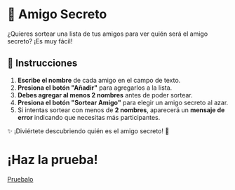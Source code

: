 # 🎁 Amigo Secreto  

¿Quieres sortear una lista de tus amigos para ver quién será el amigo secreto? ¡Es muy fácil!  

## 📌 Instrucciones  

1. **Escribe el nombre** de cada amigo en el campo de texto.  
2. **Presiona el botón "Añadir"** para agregarlos a la lista.  
3. **Debes agregar al menos 2 nombres** antes de poder sortear.  
4. **Presiona el botón "Sortear Amigo"** para elegir un amigo secreto al azar.  
5. Si intentas sortear con menos de **2 nombres**, aparecerá un **mensaje de error** indicando que necesitas más participantes.  

✨ ¡Diviértete descubriendo quién es el amigo secreto! 🎉  

# ¡Haz la prueba!
<a target="_blank" href="https://amigo-secreto-ecru-eight.vercel.app/"> Pruebalo </a>
